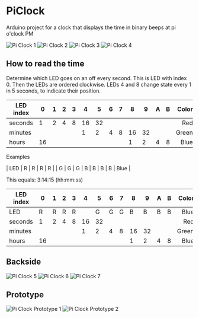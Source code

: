 # PiClock

Arduino project for a clock that displays the time in binary beeps at pi o'clock PM


![Pi Clock 1](PiClockFront1.jpg)
![Pi Clock 2](PiClockFront2.jpg)
![Pi Clock 3](PiClockFront3.jpg)
![Pi Clock 4](PiClockFront4.jpg)

## How to read the time

Determine which LED goes on an off every second. This is LED with index 0. Then the LEDs are ordered clockwise. LEDs 4 and 8 change state every 1 in 5 seconds, to indicate their position.

| LED index |  0 | 1 | 2 | 3 | 4  | 5  | 6 | 7 | 8  | 9  | A | B | Color |
|-----------|----|---|---|---|----|----|---|---|----|----|---|---|------:|
| seconds   |  1 | 2 | 4 | 8 | 16 | 32 |   |   |    |    |   |   | Red   |
| minutes   |    |   |   |   | 1  | 2  | 4 | 8 | 16 | 32 |   |   | Green |
| hours     | 16 |   |   |   |    |    |   |   | 1  | 2  | 4 | 8 | Blue  |

Examples

| LED       |  R | R | R | R |    | G  | G | G | B  | B  | B | B | Blue  |

This equals: 3:14:15 (hh:mm:ss)

| LED index |  0 | 1 | 2 | 3 | 4  | 5  | 6 | 7 | 8  | 9  | A | B | Color |
|-----------|----|---|---|---|----|----|---|---|----|----|---|---|------:|
| LED       |  R | R | R | R |    | G  | G | G | B  | B  | B | B | Blue  |
| seconds   |  1 | 2 | 4 | 8 | 16 | 32 |   |   |    |    |   |   | Red   |
| minutes   |    |   |   |   | 1  | 2  | 4 | 8 | 16 | 32 |   |   | Green |
| hours     | 16 |   |   |   |    |    |   |   | 1  | 2  | 4 | 8 | Blue  |

## Backside

![Pi Clock 5](PiClock5.jpg)
![Pi Clock 6](PiClock6.jpg)
![Pi Clock 7](PiClock7.jpg)

## Prototype

![Pi Clock Prototype 1](PiClockPrototype1.jpg)
![Pi Clock Prototype 2](PiClockPrototype2.jpg)
